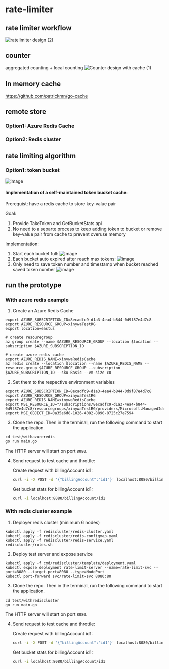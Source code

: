 # rate-limiter

## rate limiter workflow

![ratelimiter design (2)](https://github.com/Xinyue-Wang/rate-limiter-backed-by-redis-cache/assets/37516611/529faeec-7269-4701-9ac9-f97914551020)

## counter
aggregated counting + local counting
![Counter design with cache (1)](https://github.com/Xinyue-Wang/rate-limiter/assets/37516611/4ce99dcb-c6a4-428b-bd1e-dca86d8da17d)

## In memory cache
https://github.com/patrickmn/go-cache

## remote store
### Option1: Azure Redis Cache


### Option2: Redis cluster


## rate limiting algorithm
### Option1: token bucket
 ![image](https://github.com/Xinyue-Wang/token_bucket_cache/assets/37516611/27cf75b1-2198-466b-9f57-a26a82f40c0e)

#### Implementation of a self-maintained token bucket cache:
Prerequist: have a redis cache to store key-value pair

Goal:  
1. Provide TakeToken and GetBucketStats api
2. No need to a separte process to keep adding token to bucket or remove key-value pair from cache to prevent overuse memory

Implementation:
1. Start each bucket full:
![image](https://github.com/Xinyue-Wang/token_bucket_cache/assets/37516611/661b1819-d24e-4a06-b6d8-f1f508b43be2)
2. Each bucket auto expired after reach max tokens:
![image](https://github.com/Xinyue-Wang/token_bucket_cache/assets/37516611/faa8a8ee-4f6d-4a8f-bdbb-e32460e47901)
3. Only need to save token number and timestamp when bucket reached saved token number
![image](https://github.com/Xinyue-Wang/rate-limiting-with-distributed-cache/assets/37516611/87df442d-2048-45f7-94be-f0fcbc01486c)


## run the prototype
### With azure redis example

1. Create an Azure Redis Cache
```shell
export AZURE_SUBSCRIPTION_ID=8ecadfc9-d1a3-4ea4-b844-0d9f87e4d7c8
export AZURE_RESOURCE_GROUP=xinywaTestRG
export location=eastus

# create resouregroup
az group create --name $AZURE_RESOURCE_GROUP --location $location --subscription $AZURE_SUBSCRIPTION_ID

# create azure redis cache
export AZURE_REDIS_NAME=xinywaRedisCache
az redis create --location $location --name $AZURE_REDIS_NAME --resource-group $AZURE_RESOURCE_GROUP --subscription $AZURE_SUBSCRIPTION_ID --sku Basic --vm-size c0
```

2. Set them to the respective environment variables

```shell
export AZURE_SUBSCRIPTION_ID=8ecadfc9-d1a3-4ea4-b844-0d9f87e4d7c8
export AZURE_RESOURCE_GROUP=xinywaTestRG
export AZURE_REDIS_NAME=xinywaRedisCache
export MSI_RESOURCE_ID="/subscriptions/8ecadfc9-d1a3-4ea4-b844-0d9f87e4d7c8/resourcegroups/xinywaTestRG/providers/Microsoft.ManagedIdentity/userAssignedIdentities/xinywamsi"
export MSI_OBJECT_ID=0a35e6d8-1026-4082-8890-8725c27e7594
```
3. Clone the repo. Then in the terminal, run the following command to start the application.

```shell
cd test/withazureredis
go run main.go
```
The HTTP server will start on port `8080`.

4. Send request to test cache and throttle:

   Create request with billingAccount id1:
   ```bash
   curl -i -X POST -d '{"billingAccount":"id1"}' localhost:8080/billingAccount/
   ``` 

   Get bucket stats for billingAccount id1:
   ```bash
   curl -i localhost:8080/billingAccount/id1
   ```

### With redis cluster example
1. Deployer redis cluster (minimum 6 nodes)
```
kubectl apply -f rediscluster/redis-cluster.yaml
kubectl apply -f rediscluster/redis-configmap.yaml
kubectl apply -f rediscluster/redis-service.yaml
rediscluster/roles.sh
```

2. Deploy test server and expose service
```
kubectl apply -f cmd/rediscluster/template/deployment.yaml
kubectl expose deployment rate-limit-server --name=rate-limit-svc --port=8080 --target-port=8080 --type=NodePort
kubectl port-forward svc/rate-limit-svc 8080:80
```
3. Clone the repo. Then in the terminal, run the following command to start the application.

```shell
cd test/withrediscluster
go run main.go
```
The HTTP server will start on port `8080`.

4. Send request to test cache and throttle:

   Create request with billingAccount id1:
   ```bash
   curl -i -X POST -d '{"billingAccount":"id1"}' localhost:8080/billingAccount/
   ``` 

   Get bucket stats for billingAccount id1:
   ```bash
   curl -i localhost:8080/billingAccount/id1
   ```

  

